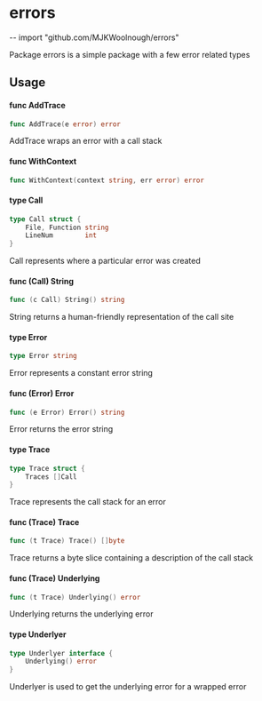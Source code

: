 # errors
--
    import "github.com/MJKWoolnough/errors"

Package errors is a simple package with a few error related types

## Usage

#### func  AddTrace

```go
func AddTrace(e error) error
```
AddTrace wraps an error with a call stack

#### func  WithContext

```go
func WithContext(context string, err error) error
```

#### type Call

```go
type Call struct {
	File, Function string
	LineNum        int
}
```

Call represents where a particular error was created

#### func (Call) String

```go
func (c Call) String() string
```
String returns a human-friendly representation of the call site

#### type Error

```go
type Error string
```

Error represents a constant error string

#### func (Error) Error

```go
func (e Error) Error() string
```
Error returns the error string

#### type Trace

```go
type Trace struct {
	Traces []Call
}
```

Trace represents the call stack for an error

#### func (Trace) Trace

```go
func (t Trace) Trace() []byte
```
Trace returns a byte slice containing a description of the call stack

#### func (Trace) Underlying

```go
func (t Trace) Underlying() error
```
Underlying returns the underlying error

#### type Underlyer

```go
type Underlyer interface {
	Underlying() error
}
```

Underlyer is used to get the underlying error for a wrapped error
